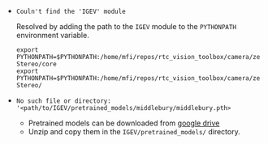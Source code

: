 
- `Couln't find the 'IGEV' module` 
   
   Resolved by adding the path to the `IGEV` module to the `PYTHONPATH` environment variable. 

    ```shell
    export PYTHONPATH=$PYTHONPATH:/home/mfi/repos/rtc_vision_toolbox/camera/zed_ros/IGEV/IGEV-Stereo/core
    export PYTHONPATH=$PYTHONPATH:/home/mfi/repos/rtc_vision_toolbox/camera/zed_ros/IGEV/IGEV-Stereo/
    ```

- `No such file or directory: '<path/to/IGEV/pretrained_models/middlebury/middlebury.pth>`

    - Pretrained models can be downloaded from [google drive](https://drive.google.com/drive/folders/1SsMHRyN7808jDViMN1sKz1Nx-71JxUuz?usp=share_link)
    - Unzip and copy them in the `IGEV/pretrained_models/` directory.
